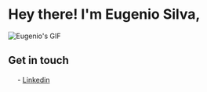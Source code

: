 # Hey there! I'm Eugenio Silva,

![Eugenio's GIF]([https://i.giphy.com/ktcUyw6mBlMVa.webp](https://media2.giphy.com/media/v1.Y2lkPTc5MGI3NjExZ2pxcW43MXl1aXR2MHBveWJmNjA0ZG12ZmIzdmcydzBidjBqczBmOSZlcD12MV9pbnRlcm5hbF9naWZfYnlfaWQmY3Q9Zw/10dHotK4K8R0AM/giphy.gif))

## Get in touch
<img src="https://content.linkedin.com/content/dam/me/brand/en-us/brand-home/logos/In-Blue-Logo.png.original.png" width="15" height="15"> -  [Linkedin](https://www.linkedin.com/in/eugenioduartesilva/) 

<!--
**eugenioduarte/eugenioduarte** is a ✨ _special_ ✨ repository because its `README.md` (this file) appears on your GitHub profile.
![Anurag's GitHub stats](https://github-readme-stats.vercel.app/api?username=eugenioduarte&show_icons=true&theme=vision-friendly-dark)
<br>
[![Top Langs](https://github-readme-stats.vercel.app/api/top-langs/?username=eugenioduarte&layout=compact&text_color=daf7dc&bg_color=151515)](https://github.com/eugenioduarte/github-readme-stats)
